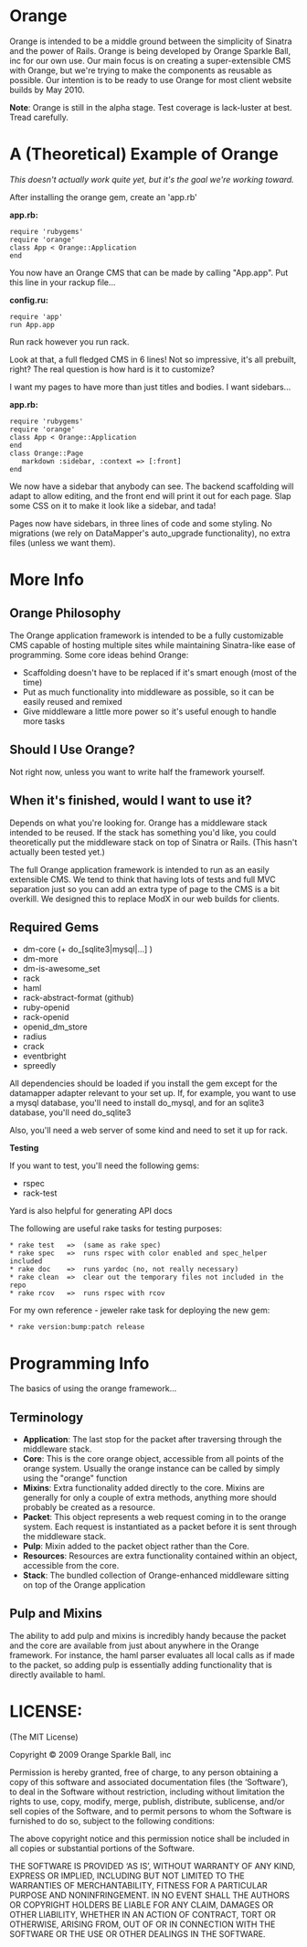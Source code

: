 Orange
======

Orange is intended to be a middle ground between the simplicity of Sinatra 
and the power of Rails. Orange is being developed by Orange Sparkle Ball, inc
for our own use. Our main focus is on creating a super-extensible CMS
with Orange, but we're trying to make the components as reusable as possible. Our
intention is to be ready to use Orange for most client website builds by
May 2010. 

**Note**: Orange is still in the alpha stage. Test coverage is lack-luster at best. 
Tread carefully.

A (Theoretical) Example of Orange
=================================

_This doesn't actually work quite yet, but it's the goal we're working toward._

After installing the orange gem, create an 'app.rb'

**app.rb:**

    require 'rubygems'
    require 'orange'
    class App < Orange::Application
    end

You now have an Orange CMS that can be made by calling "App.app". 
Put this line in your rackup file...

**config.ru:**

    require 'app'
    run App.app

Run rack however you run rack. 

Look at that, a full fledged CMS in 6 lines! Not so impressive, it's all prebuilt, 
right? The real question is how hard is it to customize?

I want my pages to have more than just titles and bodies. I want sidebars...

**app.rb:**

    require 'rubygems'
    require 'orange'
    class App < Orange::Application
    end
    class Orange::Page
       markdown :sidebar, :context => [:front]
    end

We now have a sidebar that anybody can see. The backend scaffolding will adapt to allow 
editing, and the front end will print it out for each page. Slap some CSS on it to make it 
look like a sidebar, and tada! 

Pages now have sidebars, in three lines of code and some
styling. No migrations (we rely on DataMapper's auto_upgrade functionality), no extra
files (unless we want them).

More Info
=========

Orange Philosophy
-----------------
The Orange application framework is intended to be a fully customizable CMS
capable of hosting multiple sites while maintaining Sinatra-like ease of 
programming. Some core ideas behind Orange:

* Scaffolding doesn't have to be replaced if it's smart enough (most of the time)
* Put as much functionality into middleware as possible, so it can be easily reused
  and remixed
* Give middleware a little more power so it's useful enough to handle more tasks


Should I Use Orange?
--------------------
Not right now, unless you want to write half the framework yourself.


When it's finished, would I want to use it?
-------------------------------------------
Depends on what you're looking for. Orange has a middleware stack intended to 
be reused. If the stack has something you'd like, you could theoretically
put the middleware stack on top of Sinatra or Rails. (This hasn't actually
been tested yet.)

The full Orange application framework is intended to run
as an easily extensible CMS. We tend to think that having lots of tests
and full MVC separation just so you can add an extra type of page to the CMS 
is a bit overkill. We designed this to replace ModX in our web builds for clients. 

Required Gems
-------------

* dm-core (+ do_[sqlite3|mysql|...] )
* dm-more
* dm-is-awesome_set
* rack
* haml
* rack-abstract-format (github)
* ruby-openid
* rack-openid
* openid_dm_store
* radius
* crack
* eventbright
* spreedly

All dependencies should be loaded if you install the gem except for the datamapper
adapter relevant to your set up. If, for example, you want to use a mysql database,
you'll need to install do_mysql, and for an sqlite3 database, you'll need do_sqlite3


Also, you'll need a web server of some kind and need to set it up for rack.

**Testing** 

If you want to test, you'll need the following gems:

* rspec
* rack-test

Yard is also helpful for generating API docs

The following are useful rake tasks for testing purposes:

    * rake test   =>  (same as rake spec)
    * rake spec   =>  runs rspec with color enabled and spec_helper included
    * rake doc    =>  runs yardoc (no, not really necessary)
    * rake clean  =>  clear out the temporary files not included in the repo
    * rake rcov   =>  runs rspec with rcov

For my own reference - jeweler rake task for deploying the new gem:

    * rake version:bump:patch release
    
Programming Info
================

The basics of using the orange framework...

Terminology
-----------

* **Application**: The last stop for the packet after traversing through the middleware stack.
* **Core**: This is the core orange object, accessible from all points of the orange 
  system. Usually the orange instance can be called by simply using the "orange" function
* **Mixins**: Extra functionality added directly to the core. Mixins are generally for only
  a couple of extra methods, anything more should probably be created as a resource.
* **Packet**: This object represents a web request coming in to the orange system. 
  Each request is instantiated as a packet before it is sent through the middleware stack.
* **Pulp**: Mixin added to the packet object rather than the Core.
* **Resources**: Resources are extra functionality contained within an object, accessible
  from the core. 
* **Stack**: The bundled collection of Orange-enhanced middleware sitting on top of the 
  Orange application

Pulp and Mixins
---------------
The ability to add pulp and mixins is incredibly handy because the packet and the core are 
available from just about anywhere in the Orange framework. For instance, the haml parser
evaluates all local calls as if made to the packet, so adding pulp is essentially adding 
functionality that is directly available to haml.


LICENSE:
=========
(The MIT License)

Copyright © 2009 Orange Sparkle Ball, inc

Permission is hereby granted, free of charge, to any person obtaining a copy of this software and associated documentation files (the ‘Software’), to deal in the Software without restriction, including without limitation the rights to use, copy, modify, merge, publish, distribute, sublicense, and/or sell copies of the Software, and to permit persons to whom the Software is furnished to do so, subject to the following conditions:

The above copyright notice and this permission notice shall be included in all copies or substantial portions of the Software.

THE SOFTWARE IS PROVIDED ‘AS IS’, WITHOUT WARRANTY OF ANY KIND, EXPRESS OR IMPLIED, INCLUDING BUT NOT LIMITED TO THE WARRANTIES OF MERCHANTABILITY, FITNESS FOR A PARTICULAR PURPOSE AND NONINFRINGEMENT. IN NO EVENT SHALL THE AUTHORS OR COPYRIGHT HOLDERS BE LIABLE FOR ANY CLAIM, DAMAGES OR OTHER LIABILITY, WHETHER IN AN ACTION OF CONTRACT, TORT OR OTHERWISE, ARISING FROM, OUT OF OR IN CONNECTION WITH THE SOFTWARE OR THE USE OR OTHER DEALINGS IN THE SOFTWARE.